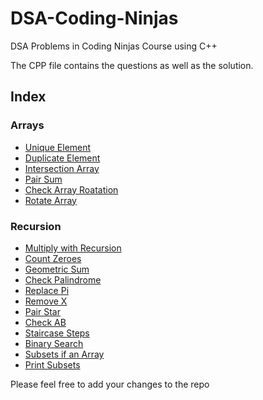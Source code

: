 # DSA-Coding-Ninjas
DSA Problems in Coding Ninjas Course using C++

The CPP file contains the questions as well as the solution.

## Index

### Arrays
- [Unique Element](https://github.com/vivekthedev/DSA-Coding-Ninjas/blob/main/Array/1.%20uniqueElementxor.cpp)
- [Duplicate Element](https://github.com/vivekthedev/DSA-Coding-Ninjas/blob/main/Array/2.%20duplicateElement.cpp)
- [Intersection Array](https://github.com/vivekthedev/DSA-Coding-Ninjas/blob/main/Array/3.%20intersectionArray.cpp)
- [Pair Sum](https://github.com/vivekthedev/DSA-Coding-Ninjas/blob/main/Array/4.%20pairsum.cpp)
- [Check Array Roatation](https://github.com/vivekthedev/DSA-Coding-Ninjas/blob/main/Array/5.%20checkArrayRotation.cpp)
- [Rotate Array](https://github.com/vivekthedev/DSA-Coding-Ninjas/blob/main/Array/6.%20rotateArray.cpp)

### Recursion
- [Multiply with Recursion](https://github.com/vivekthedev/DSA-Coding-Ninjas/blob/main/Recursion/1.%20multUsingRecursion.cpp)
- [Count Zeroes](https://github.com/vivekthedev/DSA-Coding-Ninjas/blob/main/Recursion/2.%20countZeroes.cpp)
- [Geometric Sum](https://github.com/vivekthedev/DSA-Coding-Ninjas/blob/main/Recursion/3.%20geometricSum.cpp)
- [Check Palindrome](https://github.com/vivekthedev/DSA-Coding-Ninjas/blob/main/Recursion/4.%20checkPalindrome.cpp)
- [Replace Pi](https://github.com/vivekthedev/DSA-Coding-Ninjas/blob/main/Recursion/5.%20replacePI.cpp)
- [Remove X](https://github.com/vivekthedev/DSA-Coding-Ninjas/blob/main/Recursion/6.%20removeX.cpp)
- [Pair Star](https://github.com/vivekthedev/DSA-Coding-Ninjas/blob/main/Recursion/7.%20pairStar.cpp)
- [Check AB](https://github.com/vivekthedev/DSA-Coding-Ninjas/blob/main/Recursion/8.%20checkAB.cpp)
- [Staircase Steps](https://github.com/vivekthedev/DSA-Coding-Ninjas/blob/main/Recursion/9.%20staircaseSteps.cpp)
- [Binary Search](https://github.com/vivekthedev/DSA-Coding-Ninjas/blob/main/Recursion/10.%20binarySearch.cpp)
- [Subsets if an Array](https://github.com/vivekthedev/DSA-Coding-Ninjas/blob/main/Recursion/11.%20subsets.cpp)
- [Print Subsets](https://github.com/vivekthedev/DSA-Coding-Ninjas/blob/main/Recursion/12.%20printSubsets.cpp)

Please feel free to add your changes to the repo
